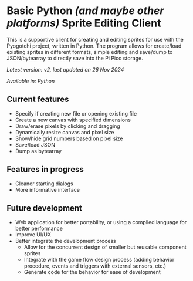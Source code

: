 # Basic Python *(and maybe other platforms)* Sprite Editing Client
This is a supportive client for creating and editing sprites for use with the Pyogotchi project, written in Python. The program allows for create/load existing sprites in different formats, simple editing and save/dump to JSON/bytearray to directly save into the Pi Pico storage.

*Latest version: v2, last updated on 26 Nov 2024*

*Available in: Python*
## Current features
- Specify if creating new file or opening existing file
- Create a new canvas with specified dimensions
- Draw/erase pixels by clicking and dragging
- Dynamically resize canvas and pixel size
- Show/hide grid numbers based on pixel size
- Save/load JSON
- Dump as bytearray

## Features in progress
- Cleaner starting dialogs
- More informative interface

## Future development
- Web application for better portability, or using a compiled language for better performance
- Improve UI/UX
- Better integrate the development process
    - Allow for the concurrent design of smaller but reusable component sprites
    - Integrate with the game flow design process (adding behavior procedure, events and triggers with external sensors, etc.)
    - Generate code for the behavior for ease of development
